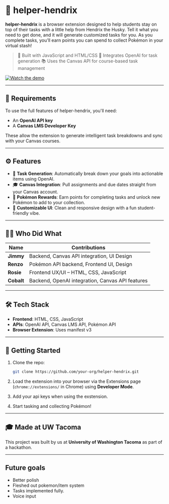 # 🐶 helper-hendrix

**helper-hendrix** is a browser extension designed to help students stay on top of their tasks with a little help from Hendrix the Husky. Tell it what you need to get done, and it will generate customized tasks for you. As you complete tasks, you’ll earn points you can spend to collect Pokémon in your virtual stash!

> 🧩 Built with JavaScript and HTML/CSS
> 🤖 Integrates OpenAI for task generation
> 📚 Uses the Canvas API for course-based task management

[![Watch the demo](https://img.youtube.com/vi/pTieljmAOw0/0.jpg)](https://www.youtube.com/watch?v=pTieljmAOw0&t)

---

## 🔑 Requirements

To use the full features of helper-hendrix, you'll need:

* An **OpenAI API key**
* A **Canvas LMS Developer Key**

These allow the extension to generate intelligent task breakdowns and sync with your Canvas courses.

---

## ⚙️ Features

* 🧾 **Task Generation**: Automatically break down your goals into actionable items using OpenAI.
* 🎓 **Canvas Integration**: Pull assignments and due dates straight from your Canvas account.
* 🐾 **Pokémon Rewards**: Earn points for completing tasks and unlock new Pokémon to add to your collection.
* 🎨 **Customizable UI**: Clean and responsive design with a fun student-friendly vibe.

---

## 👩‍💻 Who Did What

| Name       | Contributions                                    |
| ---------- | ------------------------------------------------ |
| **Jimmy**  | Backend, Canvas API integration, UI Design       |
| **Renzo**  | Pokémon API backend, Frontend UI, Design         |
| **Rosie**  | Frontend UX/UI – HTML, CSS, JavaScript           |
| **Cobalt** | Backend, OpenAI integration, Canvas API features |

---

## 🛠 Tech Stack

* **Frontend**: HTML, CSS, JavaScript
* **APIs**: OpenAI API, Canvas LMS API, Pokémon API
* **Browser Extension**: Uses manifest v3

---

## 🚀 Getting Started

1. Clone the repo:

   ```bash
   git clone https://github.com/your-org/helper-hendrix.git
   ```
2. Load the extension into your browser via the Extensions page (`chrome://extensions/` in Chrome) using **Developer Mode**.
3. Add your api keys when using the exstension. 
4. Start tasking and collecting Pokémon!

---

## 🎓 Made at UW Tacoma

This project was built by us at **University of Washington Tacoma** as part of a hackathon.

---

## Future goals
- Better polish
- Fleshed out pokemon/item system
- Tasks implemented fully.
- Voice input
